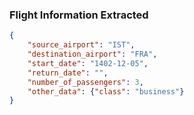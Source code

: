 ### Flight Information Extracted
```json
{
    "source_airport": "IST",
    "destination_airport": "FRA",
    "start_date": "1402-12-05",
    "return_date": "",
    "number_of_passengers": 3,
    "other_data": {"class": "business"}
}
```